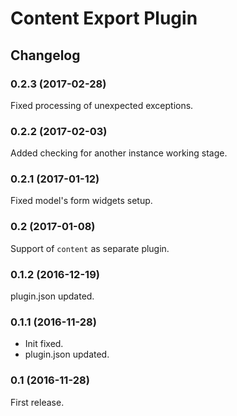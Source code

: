 # Content Export Plugin


## Changelog


### 0.2.3 (2017-02-28)
Fixed processing of unexpected exceptions.


### 0.2.2 (2017-02-03)
Added checking for another instance working stage.


### 0.2.1 (2017-01-12)
Fixed model's form widgets setup.


### 0.2 (2017-01-08)
Support of `content` as separate plugin.


### 0.1.2 (2016-12-19)
plugin.json updated.


### 0.1.1 (2016-11-28)
- Init fixed.
- plugin.json updated.


### 0.1 (2016-11-28)
First release.
